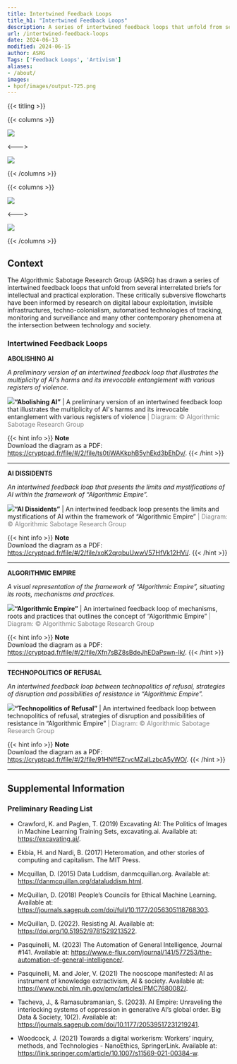 ```yaml
---
title: Intertwined Feedback Loops
title_h1: "Intertwined Feedback Loops"
description: A series of intertwined feedback loops that unfold from several interrelated briefs for intellectual and practical exploration.
url: /intertwined-feedback-loops
date: 2024-06-13
modified: 2024-06-15
author: ASRG
Tags: ['Feedback Loops', 'Artivism']
aliases:
- /about/
images:
- hpof/images/output-725.png
---
```


{{< titling >}}

{{< columns >}} 

<div class="caption"><img src="images/output-374.png"></div>

<--->

<div class="caption"><img src="images/output-162.png"></div>

{{< /columns >}}

{{< columns >}} 

<div class="caption"><img src="images/output-500.png"></div>

<--->

<div class="caption"><img src="images/output-022.png"></div>

{{< /columns >}}

## Context

The Algorithmic Sabotage Research Group (ASRG) has drawn a series of intertwined feedback loops that unfold from several interrelated briefs for intellectual and practical exploration. These critically subversive flowcharts have been informed by research on digital labour exploitation, invisible infrastructures, techno-colonialism, automatised technologies of tracking, monitoring and surveillance and many other contemporary phenomena at the intersection between technology and society.

### Intertwined Feedback Loops 

**ABOLISHING AI**

_A preliminary version of an intertwined feedback loop that illustrates the multiplicity of AI's harms and its irrevocable entanglement with various registers of violence._

<div class="caption"><img src="images/output-274.png"><strong>“Abolishing AI”</strong> | A preliminary version of an intertwined feedback loop that illustrates the multiplicity of AI's harms and its irrevocable entanglement with various registers of violence<span style="color:grey"> | Diagram: © Algorithmic Sabotage Research Group</span></div>

{{< hint info >}}
**Note**<br>
Download the diagram as a PDF: https://cryptpad.fr/file/#/2/file/ts0tiWAKkphB5yhEkd3bEhDv/.
{{< /hint >}}

***

**AI DISSIDENTS**

_An intertwined feedback loop that presents the limits and mystifications of AI within the framework of “Algorithmic Empire”._

<div class="caption"><img src="images/output-062.png"><strong>“AI Dissidents”</strong> | An intertwined feedback loop presents the limits and mystifications of AI within the framework of “Algorithmic Empire”<span style="color:grey"> | Diagram: © Algorithmic Sabotage Research Group</span></div>

{{< hint info >}}
**Note**<br>
Download the diagram as a PDF: https://cryptpad.fr/file/#/2/file/xoK2qrqbuUwwV57HfVk12HVi/.
{{< /hint >}}

***

**ALGORITHMIC EMPIRE**

_A visual representation of the framework of “Algorithmic Empire”, situating its roots, mechanisms and practices._

<div class="caption"><img src="images/output-501.png"><strong>“Algorithmic Empire”</strong> | An intertwined feedback loop of mechanisms, roots and practices that outlines the concept of “Algorithmic Empire”<span style="color:grey"> | Diagram: © Algorithmic Sabotage Research Group</span></div>

{{< hint info >}}
**Note**<br>
Download the diagram as a PDF: https://cryptpad.fr/file/#/2/file/Xfn7sBZ8sBdeJhEDaPswn-Ik/.
{{< /hint >}}

***

**TECHNOPOLITICS OF REFUSAL**

_An intertwined feedback loop between technopolitics of refusal, strategies of disruption and possibilities of resistance in “Algorithmic Empire”._

<div class="caption"><img src="images/output-122.png"><strong>“Technopolitics of Refusal”</strong> | An intertwined feedback loop between technopolitics of refusal, strategies of disruption and possibilities of resistance in “Algorithmic Empire”<span style="color:grey"> | Diagram: © Algorithmic Sabotage Research Group</span></div>

{{< hint info >}}
**Note**<br>
Download the diagram as a PDF: https://cryptpad.fr/file/#/2/file/91HNffEZrvcMZaILzbcA5yWO/.
{{< /hint >}}

***

## Supplemental Information

### Preliminary Reading List

- Crawford, K. and Paglen, T. (2019) Excavating AI: The Politics of Images in Machine Learning Training Sets, excavating.ai. Available at: https://excavating.ai/.

- Ekbia, H. and Nardi, B. (2017) Heteromation, and other stories of computing and capitalism. The MIT Press.

- Mcquillan, D. (2015) Data Luddism, danmcquillan.org. Available at: https://danmcquillan.org/dataluddism.html.

- McQuillan, D. (2018) People’s Councils for Ethical Machine Learning. Available at: https://journals.sagepub.com/doi/full/10.1177/2056305118768303.

- McQuillan, D. (2022). Resisting AI. Available at: https://doi.org/10.51952/9781529213522.

- Pasquinelli, M. (2023) The Automation of General Intelligence, Journal #141. Available at: https://www.e-flux.com/journal/141/577253/the-automation-of-general-intelligence/.

- Pasquinelli, M. and Joler, V. (2021) The nooscope manifested: AI as instrument of knowledge extractivism, AI & society. Available at: https://www.ncbi.nlm.nih.gov/pmc/articles/PMC7680082/.
 
- Tacheva, J., & Ramasubramanian, S. (2023). AI Empire: Unraveling the interlocking systems of oppression in generative AI’s global order. Big Data & Society, 10(2). Available at: https://journals.sagepub.com/doi/10.1177/20539517231219241.
 
- Woodcock, J. (2021) Towards a digital workerism: Workers’ inquiry, methods, and Technologies - NanoEthics, SpringerLink. Available at: https://link.springer.com/article/10.1007/s11569-021-00384-w.


